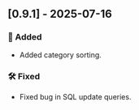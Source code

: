 ## [0.9.1] - 2025-07-16

### 🚀 Added

* Added category sorting.

### 🛠 Fixed

* Fixed bug in SQL update queries.